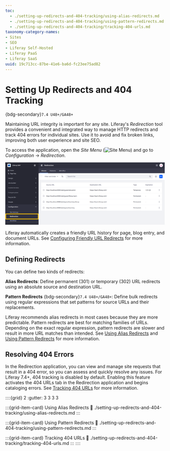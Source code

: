```yaml
---
toc:
  - ./setting-up-redirects-and-404-tracking/using-alias-redirects.md
  - ./setting-up-redirects-and-404-tracking/using-pattern-redirects.md
  - ./setting-up-redirects-and-404-tracking/tracking-404-urls.md
taxonomy-category-names:
- Sites
- SEO
- Liferay Self-Hosted
- Liferay PaaS
- Liferay SaaS
uuid: 19c713cc-87be-41e6-ba6d-fc23ee75ad82
---
```


# Setting Up Redirects and 404 Tracking

{bdg-secondary}`7.4 U48+/GA48+`

Maintaining URL integrity is important for any site. Liferay's _Redirection_ tool provides a convenient and integrated way to manage HTTP redirects and track 404 errors for individual sites. Use it to avoid and fix broken links, improving both user experience and site SEO.

To access the application, open the _Site Menu_ (![Site Menu](../../../images/icon-product-menu.png)) and go to _Configuration_ &rarr; _Redirection_.

![Go to the Redirection page in the Site Menu.](./setting-up-redirects-and-404-tracking/images/01.png)

Liferay automatically creates a friendly URL history for page, blog entry, and document URLs. See [Configuring Friendly URL Redirects](./configuring-friendly-url-redirects.md) for more information.

## Defining Redirects

You can define two kinds of redirects:

**Alias Redirects**: Define permanent (301) or temporary (302) URL redirects using an absolute source and destination URL.

**Pattern Redirects** {bdg-secondary}`7.4 U48+/GA48+`: Define bulk redirects using regular expressions that set patterns for source URLs and their replacements.

Liferay recommends alias redirects in most cases because they are more predictable. Pattern redirects are best for matching families of URLs. Depending on the exact regular expression, pattern redirects are slower and result in more URL matches than intended. See [Using Alias Redirects](./setting-up-redirects-and-404-tracking/using-alias-redirects.md) and [Using Pattern Redirects](./setting-up-redirects-and-404-tracking/using-pattern-redirects.md) for more information.

## Resolving 404 Errors

In the Redirection application, you can view and manage site requests that result in a 404 error, so you can assess and quickly resolve any issues. For Liferay 7.4+, 404 tracking is disabled by default. Enabling this feature activates the 404 URLs tab in the Redirection application and begins cataloging errors. See [Tracking 404 URLs](./setting-up-redirects-and-404-tracking/tracking-404-urls.md) for more information.

::::{grid} 2
:gutter: 3 3 3 3

:::{grid-item-card} Using Alias Redirects
:link: ./setting-up-redirects-and-404-tracking/using-alias-redirects.md
:::

:::{grid-item-card} Using Pattern Redirects
:link: ./setting-up-redirects-and-404-tracking/using-pattern-redirects.md
:::

:::{grid-item-card} Tracking 404 URLs
:link: ./setting-up-redirects-and-404-tracking/tracking-404-urls.md
:::
::::
